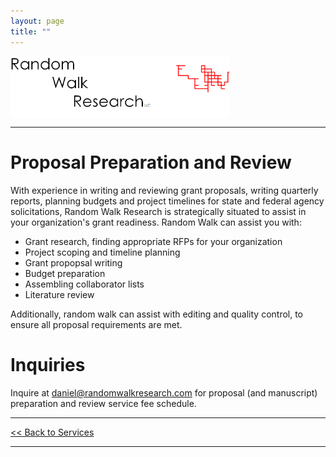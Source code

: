 ```yaml
---
layout: page
title: ""
---
```


<img align="middle" src="/assets/images/rwr_FULL7.png" alt="RWR" width="350"/>
<hr>

# Proposal Preparation and Review

With experience in writing and reviewing grant proposals, writing quarterly reports, planning budgets and project timelines for state and federal agency solicitations, Random Walk Research is strategically situated to assist in your organization's grant readiness. Random Walk can assist you with:

- Grant research, finding appropriate RFPs for your organization
- Project scoping and timeline planning 
- Grant propopsal writing
- Budget preparation
- Assembling collaborator lists
- Literature review

Additionally, random walk can assist with editing and quality control, to ensure all proposal requirements are met.

# Inquiries
Inquire at [daniel@randomwalkresearch.com](mailto:daniel@randomwalkresearch.com) for proposal (and manuscript) preparation and review
service fee schedule.

---
[<< Back to Services](/services)

---
